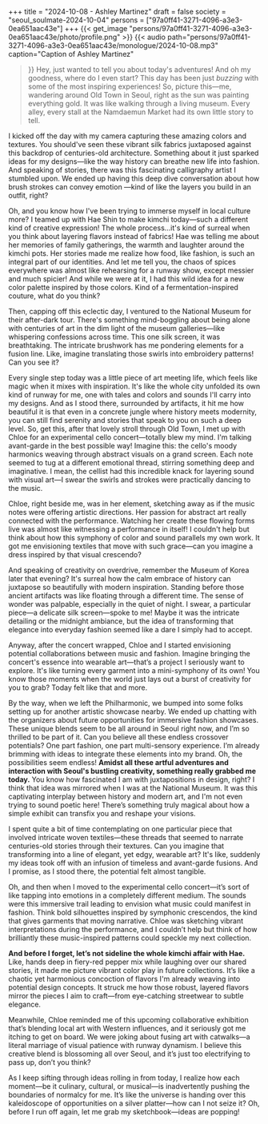 +++
title = "2024-10-08 - Ashley Martinez"
draft = false
society = "seoul_soulmate-2024-10-04"
persons = ["97a0ff41-3271-4096-a3e3-0ea651aac43e"]
+++
{{< get_image "persons/97a0ff41-3271-4096-a3e3-0ea651aac43e/photo/profile.png" >}}
{{< audio
    path="persons/97a0ff41-3271-4096-a3e3-0ea651aac43e/monologue/2024-10-08.mp3" 
    caption="Caption of Ashley Martinez"
>}}
Hey, just wanted to tell you about today's adventures!
And oh my goodness, where do I even start? This day has been just *buzzing* with some of the most inspiring experiences! So, picture this—me, wandering around Old Town in Seoul, right as the sun was painting everything gold. It was like walking through a living museum. Every alley, every stall at the Namdaemun Market had its own little story to tell. 

I kicked off the day with my camera capturing these amazing colors and textures. You should've seen these vibrant silk fabrics juxtaposed against this backdrop of centuries-old architecture. Something about it just sparked ideas for my designs—like the way history can breathe new life into fashion. And speaking of stories, there was this fascinating calligraphy artist I stumbled upon. We ended up having this deep dive conversation about how brush strokes can convey emotion —kind of like the layers you build in an outfit, right?

Oh, and you know how I've been trying to immerse myself in local culture more? I teamed up with Hae Shin to make kimchi today—such a different kind of creative expression! The whole process...it's kind of surreal when you think about layering flavors instead of fabrics! Hae was telling me about her memories of family gatherings, the warmth and laughter around the kimchi pots. Her stories made me realize how food, like fashion, is such an integral part of our identities. And let me tell you, the chaos of spices everywhere was almost like rehearsing for a runway show, except messier and much spicier! And while we were at it, I had this wild idea for a new color palette inspired by those colors. Kind of a fermentation-inspired couture, what do you think?

Then, capping off this eclectic day, I ventured to the National Museum for their after-dark tour. There's something mind-boggling about being alone with centuries of art in the dim light of the museum galleries—like whispering confessions across time. This one silk screen, it was breathtaking. The intricate brushwork has me pondering elements for a fusion line. Like, imagine translating those swirls into embroidery patterns! Can you see it?

Every single step today was a little piece of art meeting life, which feels like magic when it mixes with inspiration. It's like the whole city unfolded its own kind of runway for me, one with tales and colors and sounds I'll carry into my designs. And as I stood there, surrounded by artifacts, it hit me how beautiful it is that even in a concrete jungle where history meets modernity, you can still find serenity and stories that speak to you on such a deep level.
So, get this, after that lovely stroll through Old Town, I met up with Chloe for an experimental cello concert—totally blew my mind. I'm talking avant-garde in the best possible way! Imagine this: the cello's moody harmonics weaving through abstract visuals on a grand screen. Each note seemed to tug at a different emotional thread, stirring something deep and imaginative. I mean, the cellist had this incredible knack for layering sound with visual art—I swear the swirls and strokes were practically dancing to the music.

Chloe, right beside me, was in her element, sketching away as if the music notes were offering artistic directions. Her passion for abstract art really connected with the performance. Watching her create these flowing forms live was almost like witnessing a performance in itself! I couldn't help but think about how this symphony of color and sound parallels my own work. It got me envisioning textiles that move with such grace—can you imagine a dress inspired by that visual crescendo?

And speaking of creativity on overdrive, remember the Museum of Korea later that evening? It's surreal how the calm embrace of history can juxtapose so beautifully with modern inspiration. Standing before those ancient artifacts was like floating through a different time. The sense of wonder was palpable, especially in the quiet of night. I swear, a particular piece—a delicate silk screen—spoke to me! Maybe it was the intricate detailing or the midnight ambiance, but the idea of transforming that elegance into everyday fashion seemed like a dare I simply had to accept.

Anyway, after the concert wrapped, Chloe and I started envisioning potential collaborations between music and fashion. Imagine bringing the concert's essence into wearable art—that’s a project I seriously want to explore. It's like turning every garment into a mini-symphony of its own! You know those moments when the world just lays out a burst of creativity for you to grab? Today felt like that and more.

By the way, when we left the Philharmonic, we bumped into some folks setting up for another artistic showcase nearby. We ended up chatting with the organizers about future opportunities for immersive fashion showcases. These unique blends seem to be all around in Seoul right now, and I’m so thrilled to be part of it. Can you believe all these endless crossover potentials? One part fashion, one part multi-sensory experience. I’m already brimming with ideas to integrate these elements into my brand. Oh, the possibilities seem endless!
 **Amidst all these artful adventures and interaction with Seoul's bustling creativity, something really grabbed me today.** You know how fascinated I am with juxtapositions in design, right? I think that idea was mirrored when I was at the National Museum. It was this captivating interplay between history and modern art, and I'm not even trying to sound poetic here! There’s something truly magical about how a simple exhibit can transfix you and reshape your visions. 

I spent quite a bit of time contemplating on one particular piece that involved intricate woven textiles—these threads that seemed to narrate centuries-old stories through their textures. Can you imagine that transforming into a line of elegant, yet edgy, wearable art? It's like, suddenly my ideas took off with an infusion of timeless and avant-garde fusions. And I promise, as I stood there, the potential felt almost tangible.

Oh, and then when I moved to the experimental cello concert—it’s sort of like tapping into emotions in a completely different medium. The sounds were this immersive trail leading to envision what music could manifest in fashion. Think bold silhouettes inspired by symphonic crescendos, the kind that gives garments that moving narrative. Chloe was sketching vibrant interpretations during the performance, and I couldn’t help but think of how brilliantly these music-inspired patterns could speckle my next collection.

**And before I forget, let’s not sideline the whole kimchi affair with Hae.** Like, hands deep in fiery-red pepper mix while laughing over our shared stories, it made me picture vibrant color play in future collections. It’s like a chaotic yet harmonious concoction of flavors I'm already weaving into potential design concepts. It struck me how those robust, layered flavors mirror the pieces I aim to craft—from eye-catching streetwear to subtle elegance.

Meanwhile, Chloe reminded me of this upcoming collaborative exhibition that’s blending local art with Western influences, and it seriously got me itching to get on board. We were joking about fusing art with catwalks—a literal marriage of visual patience with runway dynamism. I believe this creative blend is blossoming all over Seoul, and it’s just too electrifying to pass up, don’t you think?

As I keep sifting through ideas rolling in from today, I realize how each moment—be it culinary, cultural, or musical—is inadvertently pushing the boundaries of normalcy for me. It’s like the universe is handing over this kaleidoscope of opportunities on a silver platter—how can I not seize it?
Oh, before I run off again, let me grab my sketchbook—ideas are popping!

